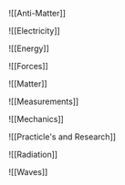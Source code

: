 ![[Anti-Matter]]

![[Electricity]]

![[Energy]]

![[Forces]]

![[Matter]]

![[Measurements]]

![[Mechanics]]

![[Practicle's and Research]]

![[Radiation]]

![[Waves]]

